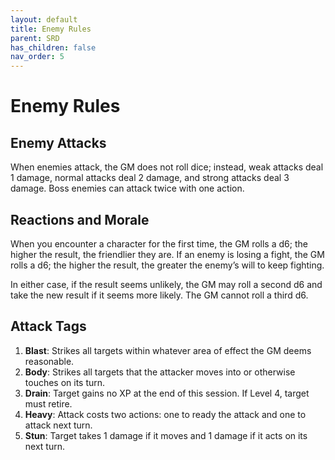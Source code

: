 ```yaml
---
layout: default
title: Enemy Rules
parent: SRD
has_children: false
nav_order: 5
---
```

# Enemy Rules

## Enemy Attacks

When enemies attack, the GM does not roll dice; instead, weak attacks deal 1 damage, normal attacks deal 2 damage, and strong attacks deal 3 damage. Boss enemies can attack twice with one action.

## Reactions and Morale

When you encounter a character for the first time, the GM rolls a d6; the higher the result, the friendlier they are. If an enemy is losing a fight, the GM rolls a d6; the higher the result, the greater the enemy’s will to keep fighting.

In either case, if the result seems unlikely, the GM may roll a second d6 and take the new result if it seems more likely. The GM cannot roll a third d6.

## Attack Tags

1.	**Blast**: Strikes all targets within whatever area of effect the GM deems reasonable.
2.	**Body**: Strikes all targets that the attacker moves into or otherwise touches on its turn.
3.	**Drain**: Target gains no XP at the end of this session. If Level 4, target must retire.
4.	**Heavy**: Attack costs two actions: one to ready the attack and one to attack next turn.
5.	**Stun**: Target takes 1 damage if it moves and 1 damage if it acts on its next turn.